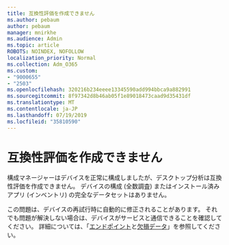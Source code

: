 ```yaml
---
title: 互換性評価を作成できません
ms.author: pebaum
author: pebaum
manager: mnirkhe
ms.audience: Admin
ms.topic: article
ROBOTS: NOINDEX, NOFOLLOW
localization_priority: Normal
ms.collection: Adm_O365
ms.custom:
- "9000655"
- "2503"
ms.openlocfilehash: 320216b234eeee13345590add994bbca9a882991
ms.sourcegitcommit: 8f97342d8b46ab05f1e89018473caad9d35431df
ms.translationtype: MT
ms.contentlocale: ja-JP
ms.lasthandoff: 07/19/2019
ms.locfileid: "35810590"
---
```

# <a name="cant-create-a-compatibility-assessment"></a>互換性評価を作成できません

構成マネージャーはデバイスを正常に構成しましたが、デスクトップ分析は互換性評価を作成できません。 デバイスの構成 (全数調査) またはインストール済みアプリ (インベントリ) の完全なデータセットはありません。

この問題は、デバイスの再試行時に自動的に修正されることがあります。 それでも問題が解決しない場合は、デバイスがサービスと通信できることを確認してください。 詳細については、「[エンドポイント](https://docs.microsoft.com/sccm/desktop-analytics/enable-data-sharing#endpoints)と[欠損データ](https://docs.microsoft.com/sccm/desktop-analytics/monitor-connection-health#missing-data)」を参照してください。
